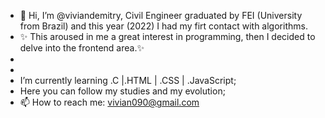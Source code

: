 - 👋 Hi, I’m @viviandemitry, Civil Engineer graduated by FEI (University from Brazil) and this year (2022) I had my firt contact with algorithms.
- ✨ This aroused in me a great interest in programming, then I decided to delve into the frontend area.✨
-  
- 
- I’m currently learning .C |.HTML | .CSS | .JavaScript;
- Here you can follow my studies and my evolution;
- 📫 How to reach me: vivian090@gmail.com

